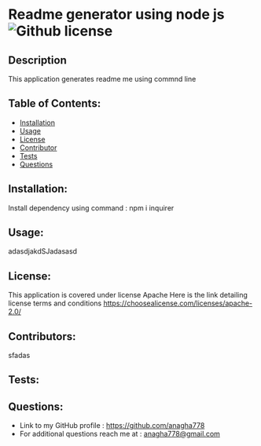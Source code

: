 # Readme generator using node js  ![Github license](https://shields.io/badge/license-Apache-blue.svg)
## Description
This application generates readme me using commnd line
## Table of Contents:
* [Installation](#Installation)
* [Usage](#Usage)
* [License](#License)
* [Contributor](#Contributors)
* [Tests](#Tests)
* [Questions](#Questions)
## Installation:
Install dependency using command : npm i inquirer
## Usage:
adasdjakdSJadasasd
## License:
This application is covered under license Apache
Here is the link detailing license terms and conditions https://choosealicense.com/licenses/apache-2.0/
## Contributors:
sfadas
## Tests:

## Questions:
* Link to my GitHub profile : https://github.com/anagha778  
* For additional questions reach me at : anagha778@gmail.com
